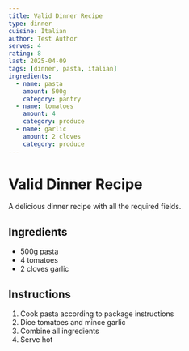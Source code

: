 ```yaml
---
title: Valid Dinner Recipe
type: dinner
cuisine: Italian
author: Test Author
serves: 4
rating: 8
last: 2025-04-09
tags: [dinner, pasta, italian]
ingredients:
  - name: pasta
    amount: 500g
    category: pantry
  - name: tomatoes
    amount: 4
    category: produce
  - name: garlic
    amount: 2 cloves
    category: produce
---
```


# Valid Dinner Recipe

A delicious dinner recipe with all the required fields.

## Ingredients

- 500g pasta
- 4 tomatoes
- 2 cloves garlic

## Instructions

1. Cook pasta according to package instructions
2. Dice tomatoes and mince garlic
3. Combine all ingredients
4. Serve hot